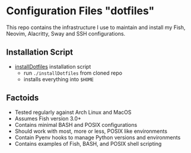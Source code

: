# Configuration Files "dotfiles"

This repo contains the infrastructure I use to maintain and
install my Fish, Neovim, Alacritty, Sway and SSH configurations.

## Installation Script

* [installDotfiles](installDotfiles) installation script
  * run `./installDotfiles` from cloned repo
  * installs everything into `$HOME`

## Factoids

* Tested regularly against Arch Linux and MacOS
* Assumes Fish version 3.0+
* Contains minimal BASH and POSIX configurations
* Should work with most, more or less, POSIX like environments
* Contain Pyenv hooks to manage Python versions and environments
* Contains examples of Fish, BASH, and POSIX shell scripting
